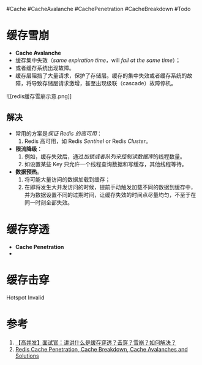 #Cache #CacheAvalanche #CachePenetration #CacheBreakdown #Todo 

# 缓存雪崩
- **Cache Avalanche**
- 缓存集中失效（*same expiration time*，will *fail at the same time*）；
- 或者缓存系统出现故障。
- 缓存层阻挡了大量请求，保护了存储层。缓存的集中失效或者缓存系统的故障，将导致存储层请求激增，甚至出现级联（cascade）故障停机。

![[redis缓存雪崩示意.png]]


## 解决

- 常用的方案是*保证 Redis 的高可用*：
	1.  Redis 高可用，如 Redis *Sentinel* or Redis *Cluster*。
- **限流降级**：
	1. 例如，缓存失效后，通过*加锁或者队列来控制读数据库*的线程数量。
	2. 如设置某些 Key 只允许一个线程查询数据和写缓存，其他线程等待。
- **数据预热**。
	1. 将可能大量访问的数据加载到缓存；
	2. 在即将发生大并发访问的时候，提前手动触发加载不同的数据到缓存中，并为数据设置不同的过期时间，让缓存失效的时间点尽量均匀，不至于在同一时刻全部失效。

# 缓存穿透
- **Cache Penetration**
- 

# 缓存击穿
Hotspot Invalid



# 参考
1. [【高并发】面试官：讲讲什么是缓存穿透？击穿？雪崩？如何解决？](https://xie.infoq.cn/article/39495c2d568aca1d6db5c9c50)
2. [Redis Cache Penetration, Cache Breakdown, Cache Avalanches and Solutions](https://www.fatalerrors.org/a/redis-cache-penetration-cache-breakdown-cache-avalanches-and-solutions.html)